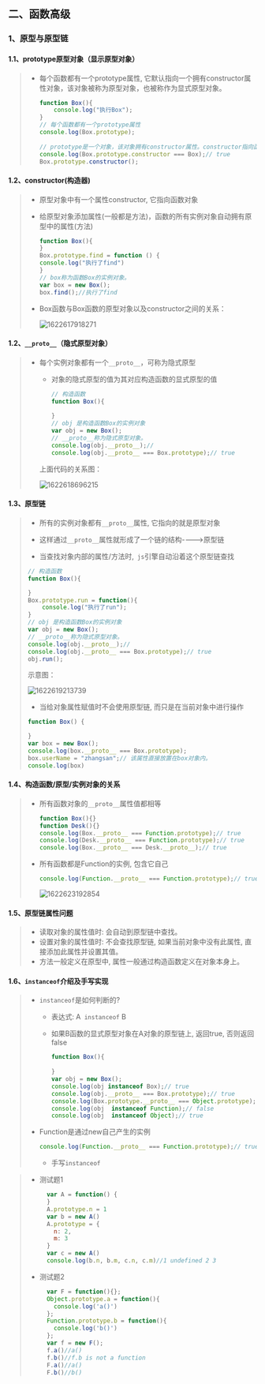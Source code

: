 ## 二、函数高级

### 1、原型与原型链

#### 1.1、prototype原型对象（显示原型对象）

> * 每个函数都有一个prototype属性, 它默认指向一个拥有constructor属性对象，该对象被称为原型对象，也被称作为显式原型对象。
>
>   ```js
>   function Box(){
>       console.log("执行Box");
>   }
>   // 每个函数都有一个prototype属性
>   console.log(Box.prototype);
>     
>   // prototype是一个对象，该对象拥有constructor属性。constructor指向函数对象 （Box ）
>   console.log(Box.prototype.constructor === Box);// true
>   Box.prototype.constructor();
>   ```

#### 1.2、constructor(构造器)

> * 原型对象中有一个属性constructor, 它指向函数对象 
>
> * 给原型对象添加属性(一般都是方法)，函数的所有实例对象自动拥有原型中的属性(方法)  
>
>   ```js
>   function Box(){
>   }
>   Box.prototype.find = function () {
>   console.log("执行了find")
>   }
>   // box称为函数Box的实例对象。
>   var box = new Box();
>   box.find();//执行了find
>   ```
>
> * Box函数与Box函数的原型对象以及constructor之间的关系：
>
>   ![1622617918271](F:\BaiduNetdiskDownload\03阶段张培跃\3阶段js高级&jquery&pc项目\Day03\Lession03\课件\assets\1622617918271.png)

#### 1.2、`__proto__`（隐式原型对象）

> - 每个实例对象都有一个`__proto__`，可称为隐式原型
>
>   - 对象的隐式原型的值为其对应构造函数的显式原型的值
>
>     ```js
>     // 构造函数
>     function Box(){
>         
>     }
>     // obj 是构造函数Box的实例对象
>     var obj = new Box();
>     // __proto__称为隐式原型对象。
>     console.log(obj.__proto__);// 
>     console.log(obj.__proto__ === Box.prototype);// true
>     ```
>
>   上面代码的关系图：
>
>   ![1622618696215](F:\BaiduNetdiskDownload\03阶段张培跃\3阶段js高级&jquery&pc项目\Day03\Lession03\课件\assets\1622618696215.png)

#### 1.3、原型链

>- 所有的实例对象都有`__proto__`属性, 它指向的就是原型对象
>
>- 这样通过`__proto__`属性就形成了一个链的结构---->原型链
>
>- 当查找对象内部的属性/方法时,` js`引擎自动沿着这个原型链查找
>
> ```js
> // 构造函数
> function Box(){
>
> }
> Box.prototype.run = function(){
>     console.log("执行了run");
> }
> // obj 是构造函数Box的实例对象
> var obj = new Box();
> // __proto__称为隐式原型对象。
> console.log(obj.__proto__);// 
> console.log(obj.__proto__ === Box.prototype);// true
> obj.run();
> ```
>
> 示意图：
>
> ![1622619213739](F:\BaiduNetdiskDownload\03阶段张培跃\3阶段js高级&jquery&pc项目\Day03\Lession03\课件\assets\1622619213739.png)
>
>- 当给对象属性赋值时不会使用原型链, 而只是在当前对象中进行操作
>
> ```js
> function Box() {
>
> }
> var box = new Box();
> console.log(box.__proto__ === Box.prototype);
> box.userName = "zhangsan";// 该属性直接放置在box对象内。
> console.log(box)
> ```

#### 1.4、构造函数/原型/实例对象的关系

> - 所有函数对象的`__proto__`属性值都相等
>
>   ```js
>   function Box(){}
>   function Desk(){}
>   console.log(Box.__proto__ === Function.prototype);// true
>   console.log(Desk.__proto__ === Function.prototype);// true
>   console.log(Box.__proto__ === Desk.__proto__);// true
>   ```
>
> * 所有函数都是Function的实例, 包含它自己
>
>   ```js
>   console.log(Function.__proto__ === Function.prototype);// true
>   ```
>
>   ![1622623192854](F:\BaiduNetdiskDownload\03阶段张培跃\3阶段js高级&jquery&pc项目\Day03\Lession03\课件\assets\1622623192854.png)

#### 1.5、原型链属性问题

> * 读取对象的属性值时: 会自动到原型链中查找。
> * 设置对象的属性值时: 不会查找原型链, 如果当前对象中没有此属性, 直接添加此属性并设置其值。
> * 方法一般定义在原型中, 属性一般通过构造函数定义在对象本身上。

#### 1.6、`instanceof`介绍及手写实现

> * `instanceof`是如何判断的?
>
>   * 表达式: A` instanceof` B
>
>   * 如果B函数的显式原型对象在A对象的原型链上, 返回true, 否则返回false
>
>     ```js
>     function Box(){
>       
>     }
>     var obj = new Box();
>     console.log(obj instanceof Box);// true
>     console.log(obj.__proto__ === Box.prototype);// true
>     console.log(Box.prototype.__proto__ === Object.prototype);
>     console.log(obj  instanceof Function);// false
>     console.log(obj  instanceof Object);// true
>     ```
>
> * Function是通过new自己产生的实例
>
>   ```js
>   console.log(Function.__proto__ === Function.prototype);// true
>   ```
>
>   * 手写`instanceof`

> * 测试题1
>
>   ```js
>     var A = function() {
>     }
>     A.prototype.n = 1
>     var b = new A()
>     A.prototype = {
>       n: 2,
>       m: 3
>     }
>     var c = new A()
>     console.log(b.n, b.m, c.n, c.m)//1 undefined 2 3
>   ```
>
> * 测试题2
>
>   ```js
>     var F = function(){};
>     Object.prototype.a = function(){
>       console.log('a()')
>     };
>     Function.prototype.b = function(){
>       console.log('b()')
>     };
>     var f = new F();
>     f.a()//a()
>     f.b()//f.b is not a function
>     F.a()//a()
>     F.b()//b()
>   ```

